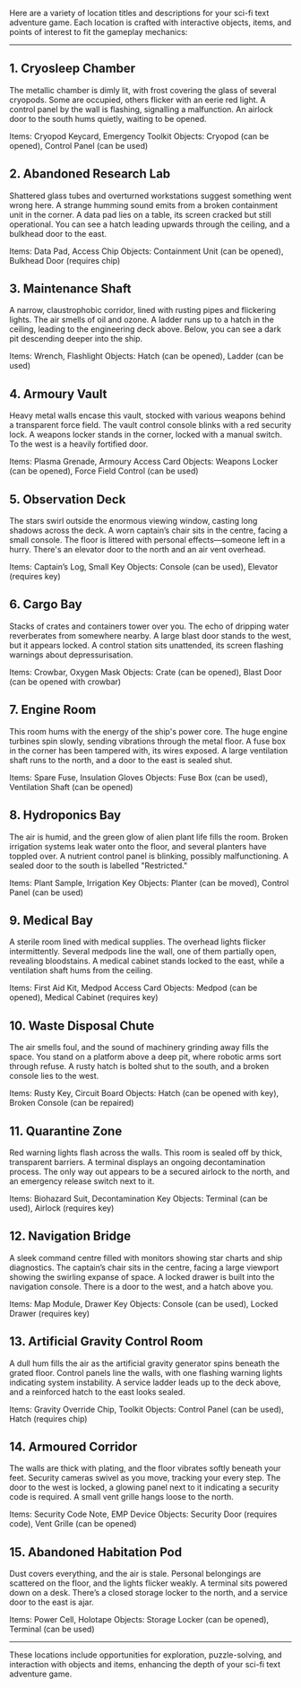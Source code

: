 Here are a variety of location titles and descriptions for your sci-fi text adventure game. Each location is crafted with interactive objects, items, and points of interest to fit the gameplay mechanics:

---

## 1. Cryosleep Chamber

The metallic chamber is dimly lit, with frost covering the glass of several cryopods. Some are occupied, others flicker with an eerie red light. A control panel by the wall is flashing, signalling a malfunction. An airlock door to the south hums quietly, waiting to be opened.

Items: Cryopod Keycard, Emergency Toolkit
Objects: Cryopod (can be opened), Control Panel (can be used)


## 2. Abandoned Research Lab

Shattered glass tubes and overturned workstations suggest something went wrong here. A strange humming sound emits from a broken containment unit in the corner. A data pad lies on a table, its screen cracked but still operational. You can see a hatch leading upwards through the ceiling, and a bulkhead door to the east.

Items: Data Pad, Access Chip
Objects: Containment Unit (can be opened), Bulkhead Door (requires chip)


## 3. Maintenance Shaft

A narrow, claustrophobic corridor, lined with rusting pipes and flickering lights. The air smells of oil and ozone. A ladder runs up to a hatch in the ceiling, leading to the engineering deck above. Below, you can see a dark pit descending deeper into the ship.

Items: Wrench, Flashlight
Objects: Hatch (can be opened), Ladder (can be used)


## 4. Armoury Vault

Heavy metal walls encase this vault, stocked with various weapons behind a transparent force field. The vault control console blinks with a red security lock. A weapons locker stands in the corner, locked with a manual switch. To the west is a heavily fortified door.

Items: Plasma Grenade, Armoury Access Card
Objects: Weapons Locker (can be opened), Force Field Control (can be used)


## 5. Observation Deck

The stars swirl outside the enormous viewing window, casting long shadows across the deck. A worn captain’s chair sits in the centre, facing a small console. The floor is littered with personal effects—someone left in a hurry. There's an elevator door to the north and an air vent overhead.

Items: Captain’s Log, Small Key
Objects: Console (can be used), Elevator (requires key)


## 6. Cargo Bay

Stacks of crates and containers tower over you. The echo of dripping water reverberates from somewhere nearby. A large blast door stands to the west, but it appears locked. A control station sits unattended, its screen flashing warnings about depressurisation.

Items: Crowbar, Oxygen Mask
Objects: Crate (can be opened), Blast Door (can be opened with crowbar)


## 7. Engine Room

This room hums with the energy of the ship's power core. The huge engine turbines spin slowly, sending vibrations through the metal floor. A fuse box in the corner has been tampered with, its wires exposed. A large ventilation shaft runs to the north, and a door to the east is sealed shut.

Items: Spare Fuse, Insulation Gloves
Objects: Fuse Box (can be used), Ventilation Shaft (can be opened)


## 8. Hydroponics Bay

The air is humid, and the green glow of alien plant life fills the room. Broken irrigation systems leak water onto the floor, and several planters have toppled over. A nutrient control panel is blinking, possibly malfunctioning. A sealed door to the south is labelled "Restricted."

Items: Plant Sample, Irrigation Key
Objects: Planter (can be moved), Control Panel (can be used)


## 9. Medical Bay

A sterile room lined with medical supplies. The overhead lights flicker intermittently. Several medpods line the wall, one of them partially open, revealing bloodstains. A medical cabinet stands locked to the east, while a ventilation shaft hums from the ceiling.

Items: First Aid Kit, Medpod Access Card
Objects: Medpod (can be opened), Medical Cabinet (requires key)


## 10. Waste Disposal Chute

The air smells foul, and the sound of machinery grinding away fills the space. You stand on a platform above a deep pit, where robotic arms sort through refuse. A rusty hatch is bolted shut to the south, and a broken console lies to the west.

Items: Rusty Key, Circuit Board
Objects: Hatch (can be opened with key), Broken Console (can be repaired)


## 11. Quarantine Zone

Red warning lights flash across the walls. This room is sealed off by thick, transparent barriers. A terminal displays an ongoing decontamination process. The only way out appears to be a secured airlock to the north, and an emergency release switch next to it.

Items: Biohazard Suit, Decontamination Key
Objects: Terminal (can be used), Airlock (requires key)


## 12. Navigation Bridge

A sleek command centre filled with monitors showing star charts and ship diagnostics. The captain’s chair sits in the centre, facing a large viewport showing the swirling expanse of space. A locked drawer is built into the navigation console. There is a door to the west, and a hatch above you.

Items: Map Module, Drawer Key
Objects: Console (can be used), Locked Drawer (requires key)


## 13. Artificial Gravity Control Room

A dull hum fills the air as the artificial gravity generator spins beneath the grated floor. Control panels line the walls, with one flashing warning lights indicating system instability. A service ladder leads up to the deck above, and a reinforced hatch to the east looks sealed.

Items: Gravity Override Chip, Toolkit
Objects: Control Panel (can be used), Hatch (requires chip)


## 14. Armoured Corridor

The walls are thick with plating, and the floor vibrates softly beneath your feet. Security cameras swivel as you move, tracking your every step. The door to the west is locked, a glowing panel next to it indicating a security code is required. A small vent grille hangs loose to the north.

Items: Security Code Note, EMP Device
Objects: Security Door (requires code), Vent Grille (can be opened)


## 15. Abandoned Habitation Pod

Dust covers everything, and the air is stale. Personal belongings are scattered on the floor, and the lights flicker weakly. A terminal sits powered down on a desk. There’s a closed storage locker to the north, and a service door to the east is ajar.

Items: Power Cell, Holotape
Objects: Storage Locker (can be opened), Terminal (can be used)

---

These locations include opportunities for exploration, puzzle-solving, and interaction with objects and items, enhancing the depth of your sci-fi text adventure game.